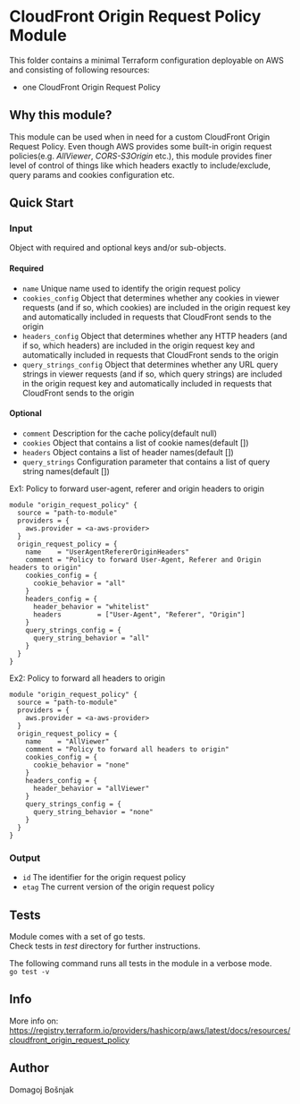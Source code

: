 # CloudFront Origin Request Policy Module

This folder contains a minimal Terraform configuration deployable on AWS and consisting of following resources:

- one CloudFront Origin Request Policy

## Why this module?

This module can be used when in need for a custom CloudFront Origin Request Policy. Even though AWS provides some built-in origin request policies(e.g. _AllViewer_, _CORS-S3Origin_ etc.), this module provides finer level of control of things like which headers exactly to include/exclude, query params and cookies configuration etc.


## Quick Start

### Input

Object with required and optional keys and/or sub-objects.

#### Required

- `name` Unique name used to identify the origin request policy
- `cookies_config` Object that determines whether any cookies in viewer requests (and if so, which cookies) are included in the origin request key and automatically included in requests that CloudFront sends to the origin
- `headers_config` Object that determines whether any HTTP headers (and if so, which headers) are included in the origin request key and automatically included in requests that CloudFront sends to the origin
- `query_strings_config` Object that determines whether any URL query strings in viewer requests (and if so, which query strings) are included in the origin request key and automatically included in requests that CloudFront sends to the origin

#### Optional
- `comment` Description for the cache policy(default null)
- `cookies` Object that contains a list of cookie names(default [])
- `headers` Object contains a list of header names(default [])
- `query_strings` Configuration parameter that contains a list of query string names(default [])


Ex1: Policy to forward user-agent, referer and origin headers to origin

```
module "origin_request_policy" {
  source = "path-to-module"
  providers = {
    aws.provider = <a-aws-provider>
  }
  origin_request_policy = {
    name    = "UserAgentRefererOriginHeaders"
    comment = "Policy to forward User-Agent, Referer and Origin headers to origin"
    cookies_config = {
      cookie_behavior = "all"
    }
    headers_config = {
      header_behavior = "whitelist"
      headers         = ["User-Agent", "Referer", "Origin"]
    }
    query_strings_config = {
      query_string_behavior = "all"
    }
  }
}
```

Ex2: Policy to forward all headers to origin

```
module "origin_request_policy" {
  source = "path-to-module"
  providers = {
    aws.provider = <a-aws-provider>
  }
  origin_request_policy = {
    name    = "AllViewer"
    comment = "Policy to forward all headers to origin"
    cookies_config = {
      cookie_behavior = "none"
    }
    headers_config = {
      header_behavior = "allViewer"
    }
    query_strings_config = {
      query_string_behavior = "none"
    }
  }
}
```


### Output

- `id` The identifier for the origin request policy
- `etag` The current version of the origin request policy


## Tests

Module comes with a set of go tests.  
Check tests in *test* directory for further instructions.

The following command runs all tests in the module in a verbose mode.  
`go test -v`

## Info

More info on: https://registry.terraform.io/providers/hashicorp/aws/latest/docs/resources/cloudfront_origin_request_policy

## Author

Domagoj Bošnjak